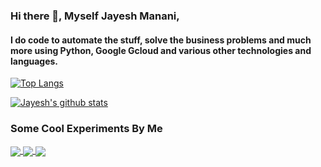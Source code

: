 ### Hi there 👋, Myself Jayesh Manani,

#### I do code to automate the stuff, solve the business problems and much more using Python, Google Gcloud and various other technologies and languages.

[![Top Langs](https://github-readme-stats.vercel.app/api/top-langs/?username=jayeshmanani&layout=compact)](https://github.com/jayeshmanani/github-readme-stats)

[![Jayesh's github stats](https://github-readme-stats.vercel.app/api?username=jayeshmanani&show_icons=true&theme=radical)](https://github.com/jayeshmanani/github-readme-stats) 


### Some Cool Experiments By Me

<a href="https://github.com/jayeshmanani/jayeshmanani.github.io">
  <img align="center" src="https://github-readme-stats.vercel.app/api/pin/?username=jayeshmanani&repo=jayeshmanani.github.io" />
</a>
<a href="https://github.com/jayeshmanani/Data-visualization">
  <img align="center" src="https://github-readme-stats.vercel.app/api/pin/?username=jayeshmanani&repo=Data-visualization" />
</a>
<a href="https://github.com/anuraghazra/convoychat">
  <img align="center" src="https://github-readme-stats.vercel.app/api/pin/?username=anuraghazra&repo=convoychat" />
</a>

<!--
**jayeshmanani/jayeshmanani** is a ✨ _special_ ✨ repository because its `README.md` (this file) appears on your GitHub profile.

Here are some ideas to get you started:

- 🔭 I’m currently working on ...
- 🌱 I’m currently learning ...
- 👯 I’m looking to collaborate on ...
- 🤔 I’m looking for help with ...
- 💬 Ask me about ...
- 📫 How to reach me: ...
- 😄 Pronouns: ...
- ⚡ Fun fact: ...
-->
